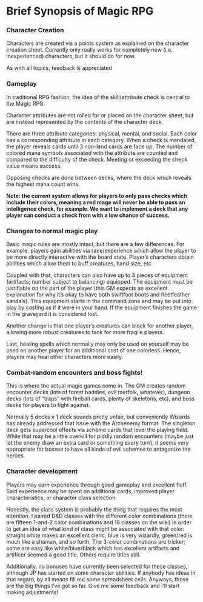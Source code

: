 # Brief Synopsis of Magic RPG


### Character Creation
Characters are created via a points system as explained on the character creation sheet. Currently only really works for completely new (i.e. inexperienced) characters, but it should do for now.

As with all topics, feedback is appreciated

### Gameplay
In traditional RPG fashion, the idea of the skill/attribute check is central to the Magic RPG.

Character attributes are not rolled for or placed on the character sheet, but are instead represented by the contents of the character deck.

There are three attribute categories: physical, mental, and social. Each color has a corresponding attribute in each category. When a check is mandated, the player reveals cards until 3 non-land cards are face up. The number of colored mana symbols associated with the attribute are counted and compared to the difficulty of the check. Meeting or exceeding the check value means success.

Opposing checks are done between decks, where the deck which reveals the highest mana count wins.

**Note: the current system allows for players to only pass checks which include their colors, meaning a red mage will never be able to pass an intelligence check, for example. We want to implement a deck that any player can conduct a check from with a low chance of success.**

### Changes to normal magic play
Basic magic rules are mostly intact, but there are a few differences. For example, players gain abilities via race/experience which allow the player to be more directly interactive with the board state. Player’s characters obtain abilities which allow them to buff creatures, hand size, etc

Coupled with that, characters can also have up to 3 pieces of equipment (artifacts; number subject to balancing) equipped. The equipment must be justifiable on the part of the player (this GM expects an excellent explanation for why it’s okay to have both swiftfoot boots and fleetfeather sandals). This equipment starts in the command zone and may be put into play by casting as if it were in your hand. If the equipment finishes the game in the graveyard it is considered lost.

Another change is that one player’s creatures can block for another player, allowing more robust creatures to tank for more fragile players.

Last, healing spells which normally may only be used on yourself may be used on another player for an additional cost of one colorless. Hence, players may heal other characters more easily.

### Combat-random encounters and boss fights!

This is where the actual magic games come in. The GM creates random encounter decks (lots of forest baddies, evil merfolk, whatever), dungeon decks (lots of “traps” with fireball cards, plenty of skeletons, etc), and boss decks for players to fight against.

Normally 5 decks v 1 deck sounds pretty unfair, but conveniently Wizards has already addressed that issue with the Archenemy format. The singleton deck gets supercool effects via scheme cards that level the playing field. While that may be a little overkill for piddly random encounters (maybe just let the enemy draw an extra card or something every turn), it seems very appropriate for bosses to have all kinds of evil schemes to antagonize the heroes.

### Character development

Players may earn experience through good gameplay and excellent fluff. Said experience may be spent on additional cards, improved player characteristics, or character class selection.

Honestly, the class system is probably the thing that requires the most attention. I paired D&D classes with the different color combinations (there are fifteen 1-and-2 color combinations and 16 classes on the wiki) in order to get an idea of what kind of class might be associated with that color: straight white makes an excellent cleric, blue is very wizardly, green/red is much like a shaman, and so forth. The 3-color combinations are tricker; some are easy like white/blue/black which has excellent artifacts and artificer seemed a good title. Others require titles still.

Additionally, no bonuses have currently been selected for these classes, although JP has started on some character abilities. If anybody has ideas in that regard, by all means fill out some spreadsheet cells. Anyways, those are the big things I’ve got so far. Give me some feedback and I’ll start making adjustments!

